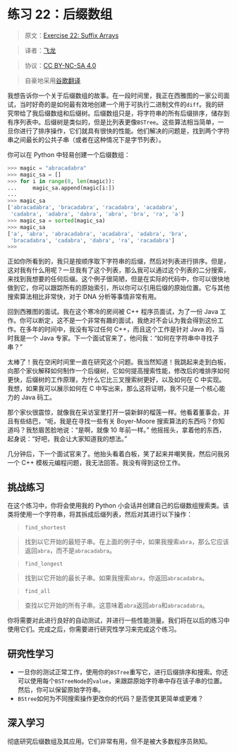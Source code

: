 # 练习 22：后缀数组

> 原文：[Exercise 22: Suffix Arrays](https://learncodethehardway.org/more-python-book/ex22.html)

> 译者：[飞龙](https://github.com/wizardforcel)

> 协议：[CC BY-NC-SA 4.0](http://creativecommons.org/licenses/by-nc-sa/4.0/)

> 自豪地采用[谷歌翻译](https://translate.google.cn/)

我想告诉你一个关于后缀数组的故事。在一段时间里，我正在西雅图的一家公司面试，当时好奇的是如何最有效地创建一个用于可执行二进制文件的`diff`。我的研究带给了我后缀数组和后缀树。后缀数组只是，将字符串的所有后缀排序，储存到有序列表中。后缀树是类似的，但是比列表更像`BSTree`。这些算法相当简单，一旦你进行了排序操作，它们就具有很快的性能。他们解决的问题是，找到两个字符串之间最长的公共子串（或者在这种情况下是字节列表）。

你可以在 Python 中轻易创建一个后缀数组：

```py
>>> magic = "abracadabra"
>>> magic_sa = []
>>> for i in range(0, len(magic)):
...     magic_sa.append(magic[i:])
...
>>> magic_sa
['abracadabra', 'bracadabra', 'racadabra', 'acadabra',
 'cadabra', 'adabra', 'dabra', 'abra', 'bra', 'ra', 'a']
>>> magic_sa = sorted(magic_sa)
>>> magic_sa
['a', 'abra', 'abracadabra', 'acadabra', 'adabra', 'bra',
 'bracadabra', 'cadabra', 'dabra', 'ra', 'racadabra']
>>>
```

正如你所看到的，我只是按顺序取下字符串的后缀，然后对列表进行排序。但是，这对我有什么用呢？一旦我有了这个列表，那么我可以通过这个列表的二分搜索，来找到我想要的任何后缀。这个例子很简陋，但是在实际的代码中，你可以很快地做到它，你可以跟踪所有的原始索引，所以你可以引用后缀的原始位置。它与其他搜索算法相比非常快，对于 DNA 分析等事情非常有用。

回到西雅图的面试。我在这个寒冷的房间被 C++ 程序员面试，为了一份 Java 工作。你可以断定，这不是一个非常有趣的面试，我绝对不会认为我会得到这份工作。在多年的时间中，我没有写过任何 C++，而且这个工作是针对 Java 的，当时我是一个 Java 专家。下一个面试官来了，他问我：“如何在字符串中寻找子串？”

太棒了！我在空闲时间里一直在研究这个问题。我当然知道！我跳起来走到白板，向那个家伙解释如何制作一个后缀树，它如何提高搜索性能，修改后的堆排序如何更快，后缀树的工作原理，为什么它比三叉搜索树更好，以及如何在 C 中实现。我想，如果我可以展示如何在 C 中写出来，那么这将证明，我不只是一个核心能力的 Java 码工。

那个家伙很震惊，就像我在采访室里打开一袋新鲜的榴莲一样。他看着董事会，并且有些结巴，“呃，我是在寻找一些有关 Boyer-Moore 搜索算法的东西吗？你知道吗？我愁眉苦脸地说：“是啊，就像 10 年前一样。” 他摇摇头，拿着他的东西，起身说：“好吧，我会让大家知道我的想法。”

几分钟后，下一个面试官来了。他抬头看着白板，笑了起来并嘲笑我，然后问我另一个 C++ 模板元编程问题，我无法回答。我没有得到这份工作。

## 挑战练习

在这个练习中，你将会使用我的 Python 小会话并创建自己的后缀数组搜索类。该类将使用一个字符串，将其拆成后缀列表，然后对其进行以下操作：

> `find_shortest`

> 找到以它开始的最短子串。在上面的例子中，如果我搜索`abra`，那么它应该返回`abra`，而不是`abracadabra`。

> `find_longest`

> 找到以它开始的最长子串。如果我搜索`abra`，你返回`abracadabra`。

> `find_all`

> 查找以它开始的所有子串。这意味着`abra`返回`abra`和`abracadabra`。

你将需要对此进行良好的自动测试，并进行一些性能测量。我们将在以后的练习中使用它们。完成之后，你需要进行研究性学习来完成这个练习。

## 研究性学习

+   一旦你的测试正常工作，使用你的`BSTree`重写它，进行后缀排序和搜索。你还可以使用每个`BSTreeNode`的`value`，来跟踪原始字符串中存在该子串的位置。然后，你可以保留原始字符串。
+   `BStree`如何为不同搜索操作更改你的代码？是否使其更简单或更难？

## 深入学习

彻底研究后缀数组及其应用。它们非常有用，但不是被大多数程序员熟知。
